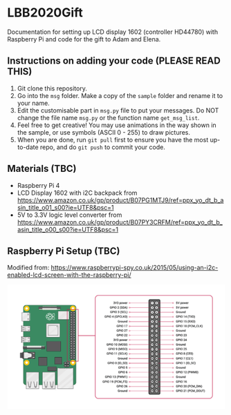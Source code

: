 # LBB2020Gift
Documentation for setting up LCD display 1602 (controller HD44780) with Raspberry Pi and code for the gift to Adam and Elena.

## Instructions on adding your code (PLEASE READ THIS)

1. Git clone this repository.
2. Go into the `msg` folder. Make a copy of the `sample` folder and rename it to your name.
3. Edit the customisable part in `msg.py` file to put your messages. Do NOT change the file name `msg.py` or the function name `get_msg_list`.
4. Feel free to get creative! You may use animations in the way shown in the sample, or use symbols (ASCII 0 - 255) to draw pictures.   
5. When you are done, run `git pull` first to ensure you have the most up-to-date repo, and do `git push` to commit your code. 


## Materials (TBC)
- Raspberry Pi 4
- LCD Display 1602 with i2C backpack from https://www.amazon.co.uk/gp/product/B07PG1MTJ9/ref=ppx_yo_dt_b_asin_title_o01_s00?ie=UTF8&psc=1
- 5V to 3.3V logic level converter from https://www.amazon.co.uk/gp/product/B07PY3CRFM/ref=ppx_yo_dt_b_asin_title_o00_s00?ie=UTF8&psc=1

## Raspberry Pi Setup (TBC)
Modified from: https://www.raspberrypi-spy.co.uk/2015/05/using-an-i2c-enabled-lcd-screen-with-the-raspberry-pi/

![alt text](_data/raspberry_pi_GPIO.png)

